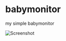 babymonitor
===========

my simple babymonitor

![Screenshot](https://github.com/thehawkes/babymonitor/raw/master/screenshot.jpg)
